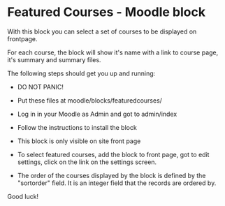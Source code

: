 Featured Courses - Moodle block
===============================

With this block you can select a set of
courses to be displayed on frontpage.

For each course, the block will show it's name
with a link to course page, it's
summary and summary files.


The following steps should get you up and running:

* DO NOT PANIC!

* Put these files at moodle/blocks/featuredcourses/

* Log in in your Moodle as Admin and got to admin/index

* Follow the instructions to install the block

* This block is only visible on site front page

* To select featured courses, add the block to front page,
got to edit settings, click on the link on the settings screen.

* The order of the courses displayed by the block is defined
by the "sortorder" field. It is an integer field that the records
are ordered by.

Good luck!
